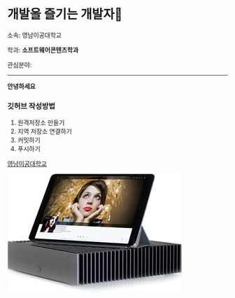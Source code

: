 # 개발을 즐기는 개발자👋

소속: 영남이공대학교

학과: **소프트웨어콘텐츠학과**

관심분야: 

---
**안녕하세요**

### 깃허브 작성방법
1. 원격저장소 만들기
2. 지역 저장소 연결하기
3. 커밋하기
4. 푸시하기

[영남이공대학교](http://www.ync.ac.kr/)

![프로필 이미지](./snstk.jpg)

<!--
**Mobil0010/Mobil0010** is a ✨ _special_ ✨ repository because its `README.md` (this file) appears on your GitHub profile.

Here are some ideas to get you started:

- 🔭 I’m currently working on ...
- 🌱 I’m currently learning ...
- 👯 I’m looking to collaborate on ...
- 🤔 I’m looking for help with ...
- 💬 Ask me about ...
- 📫 How to reach me: ...
- 😄 Pronouns: ...
- ⚡ Fun fact: ...
-->

